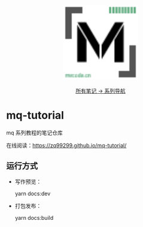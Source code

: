 <p align="center">
  <a href="https://github.com/zq99299/repository-summary" target="_blank">
     <img width="200" src="./docs/.vuepress/public/mlogo.svg" alt="logo">
  </a>
  <br/>
  <br/>
  <a href="https://github.com/zq99299/repository-summary" target="_blank"> 
    所有笔记 → 系列导航
  </a>
</p>

# mq-tutorial
mq 系列教程的笔记仓库

在线阅读：https://zq99299.github.io/mq-tutorial/

## 运行方式

- 写作预览：

  yarn docs:dev
- 打包发布：

  yarn docs:build
